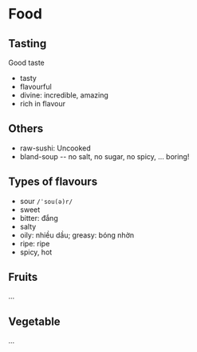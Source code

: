 Food
====

## Tasting

Good taste

- tasty
- flavourful
- divine: incredible, amazing
- rich in flavour

## Others

- raw-sushi: Uncooked
- bland-soup -- no salt, no sugar, no spicy, … boring!

## Types of flavours

- sour `/ˈsou(ə)r/`
- sweet
- bitter: đắng
- salty
- oily: nhiều dầu; greasy: bóng nhờn
- ripe: ripe
- spicy, hot


## Fruits

…

## Vegetable

…
